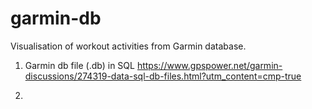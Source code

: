 # garmin-db
Visualisation of workout activities from Garmin database.


1. Garmin db file (.db) in SQL
https://www.gpspower.net/garmin-discussions/274319-data-sql-db-files.html?utm_content=cmp-true

2. 
